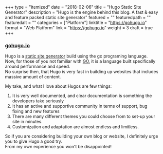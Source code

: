 +++
type = "itemized"
date = "2018-02-06"
title = "Hugo Static Site Generator"
description = "Hugo is the engine behind this blog. A fast & easy and feature packed static site generator"
featured = ""
featuredpath = ""
featuredalt = ""
categories = ["Platform"]
linktitle = "https://gohugo.io"
format = "Web Platform"
link = "https://gohugo.io"
weight = 3
draft = true
+++

### [gohugo.io](https://gohugo.io)

Hugo is a [static site generator](https://www.netlify.com/blog/2017/05/25/top-ten-static-site-generators-of-2017/) build using the go programing language.  
Now, for those of you not familiar with [GO](https://www.netlify.com/blog/2017/05/25/top-ten-static-site-generators-of-2017/), it is a language built specifically around performance and speed.  
No surprise then, that Hugo is very fast in building up websites that includes massive amount of content.  

My take, and what I love about Hugos are few things:  
1. It is very well documented, and clear documentation is something the developers take seriously  
2. It has an active and supportive community in terms of support, bug fixing and new features  
3. There are many different themes you could choose from to set-up your site in minutes  
4. Customization and adaptation are almost endless and limitless. 

So if you are considering building your own blog or website, I definitely urge you to give Hugo a good try.  
From my own experience you won't be disappointed!
